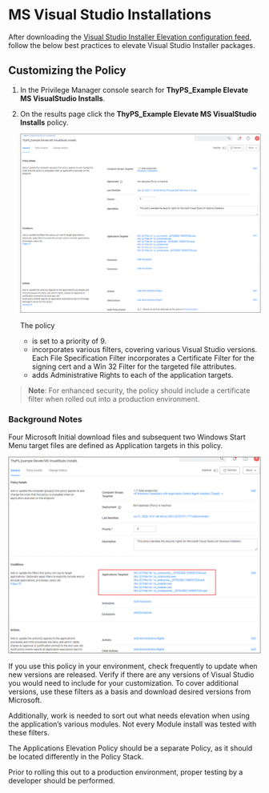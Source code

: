 [title]: # (MS Visual Studio Installations)
[tags]: # (elevate, xml example)
[priority]: # (4)
# MS Visual Studio Installations

After downloading the [Visual Studio Installer Elevation configuration feed](../../../../admin/config-feed/index.md), follow the below best practices to elevate Visual Studio Installer packages.

## Customizing the Policy

1. In the Privilege Manager console search for __ThyPS_Example Elevate MS VisualStudio Installs__. 
1. On the results page click the __ThyPS_Example Elevate MS VisualStudio Installs__ policy.

   ![vs packages example policy](images/ms-vs-install/vs-policy.png "Policy page: ThyPS_Example Elevate MS VisualStudio Installs")

   The policy
   * is set to a priority of 9.
   * incorporates various filters, covering various Visual Studio versions. Each File Specification Filter incorporates a Certificate Filter for the signing cert and a Win 32 Filter for the targeted file attributes.
   * adds Administrative Rights to each of the application targets.

>**Note**: For enhanced security, the policy should include a certificate filter when rolled out into a production environment.

### Background Notes

Four Microsoft Initial download files and subsequent two Windows Start Menu target files are defined as Application targets in this policy.

![targets](images/ms-vs-install/app-targets.png "Application Targets in the policy")

If you use this policy in your environment, check frequently to update when new versions are released. Verify if there are any versions of Visual Studio you would need to include for your customization. To cover additional versions, use these filters as a basis and download desired versions from Microsoft.

Additionally, work is needed to sort out what needs elevation when using the application’s various modules. Not every Module install was tested with these filters.

The Applications Elevation Policy should be a separate Policy, as it should be located differently in the Policy Stack.

Prior to rolling this out to a production environment, proper testing by a developer should be performed.
